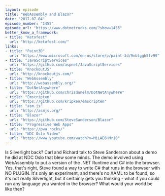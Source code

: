 ```yaml
---
layout: episode
title: "WebAssembly and Blazor"
date: "2017-07-04"
episode_number: "1455"
episode_url: "https://www.dotnetrocks.com/?show=1455"
better_know_a_framework:
- title: "Ketofest"
  url: "http://ketofest.com/"
links:
- title: "Paint3D"
  url: "https://www.microsoft.com/en-us/store/p/paint-3d/9nblggh5fv99"
- title: "JavaScriptServices"
  url: "https://github.com/aspnet/JavaScriptServices"
- title: "KnockoutJS"
  url: "http://knockoutjs.com/"
- title: "WebAssembly"
  url: "http://webassembly.org/"
- title: "DotNetAnywhere"
  url: "https://github.com/chrisdunelm/DotNetAnywhere"
- title: "Emscripten"
  url: "https://github.com/kripken/emscripten"
- title: "asm.js"
  url: "http://asmjs.org/"
- title: "Blazor"
  url: "https://github.com/SteveSanderson/Blazor"
- title: "Progressive Web Apps"
  url: "https://pwa.rocks/"
- title: "NDC Oslo Video"
  url: "https://www.youtube.com/watch?v=MiLAE6HMr10"
---
```


Is Silverlight back? Carl and Richard talk to Steve Sanderson about a demo he did at NDC Oslo that blew some minds. The demo involved using WebAssembly to put a version of the .NET Runtime and C# into the browser. Yes, that's right, Steve found a way to write C# that runs in the browser with NO PLUGIN. It's only an experiment, and there's no XAML to be found, so it's not really Silverlight, but it certainly gets you thinking - what if you could run any language you wanted in the browser? What would your world be like then?
